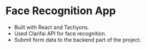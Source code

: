 # Face Recognition App

- Built with React and Tachyons.
- Used Clarifai API for face recognition.
- Submit form data to the backend part of the project.